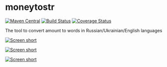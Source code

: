 moneytostr
==========

[![Maven Central](https://img.shields.io/maven-central/v/com.github.javadev/moneytostr.svg)](http://search.maven.org/#search%7Cga%7C1%7Cg%3A%22com.github.javadev%22%20AND%20a%3A%22moneytostr%22)
[![Build Status](https://secure.travis-ci.org/javadev/moneytostr-russian.png)](http://travis-ci.org/javadev/moneytostr-russian)
[![Coverage Status](https://coveralls.io/repos/javadev/moneytostr-russian/badge.png)](https://coveralls.io/r/javadev/moneytostr-russian)

The tool to convert amount to words in Russian/Ukrainian/English languages

[![Screen short](https://raw.github.com/javadev/moneytostr-russian/master/moneytostr.png)](https://github.com/javadev/moneytostr-russian/)

[![Screen short](https://raw.github.com/javadev/moneytostr-russian/master/moneytostr2.png)](https://github.com/javadev/moneytostr-russian/)

[![Screen short](https://raw.github.com/javadev/moneytostr-russian/master/moneytostr3.png)](https://github.com/javadev/moneytostr-russian/)
